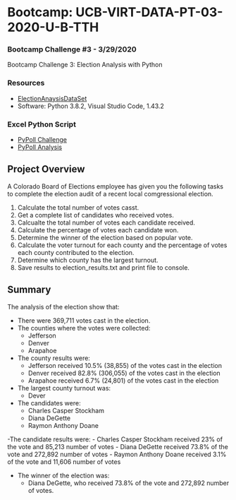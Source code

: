 # Bootcamp: UCB-VIRT-DATA-PT-03-2020-U-B-TTH
### Bootcamp Challenge #3 - 3/29/2020
Bootcamp Challenge 3: Election Analysis with Python

### Resources
- [ElectionAnaysisDataSet](https://courses.bootcampspot.com/courses/140/files/35150)
- Software: Python 3.8.2, Visual Studio Code, 1.43.2

### Excel Python Script
- [PyPoll Challenge](PyPoll_Challenge.py)
- [PyPoll Analysis](analysis/election_analysis.txt)

## Project Overview
A Colorado Board of Elections employee has given you the following tasks to complete the election audit of a recent local comgressional election.

1. Calculate the total number of votes casst.
2. Get a complete list of candidates who received votes.
3. Calcualte the total number of votes each candidate received.
4. Calculate the percentage of votes each candidate won.
5. Determine the winner of the election based on popular vote.
6. Calculate the voter turnout for each county and the percentage of votes each county contributed to the election.
7. Determine which county has the largest turnout.
8. Save results to election_results.txt and print file to console.

## Summary
The analysis of the election show that:
- There were 369,711 votes cast in the election.
- The counties where the votes were collected:
    - Jefferson
    - Denver
    - Arapahoe
- The county results were:
    - Jefferson received 10.5% (38,855) of the votes cast in the election
    - Denver received 82.8% (306,055) of the votes cast in the election
    - Arapahoe received 6.7% (24,801) of the votes cast in the election
- The largest county turnout was:
    - Dever
- The candidates were:
    - Charles Casper Stockham
    - Diana DeGette
    - Raymon Anthony Doane

-The candidate results were:
    - Charles Casper Stockham received 23% of the vote and 85,213 number of votes
    - Diana DeGette received 73.8% of the vote and 272,892 number of votes
    - Raymon Anthony Doane received 3.1% of the vote and 11,606 number of votes
- The winner of the election was:
    - Diana DeGette, who received 73.8% of the vote and 272,892 number of votes.
